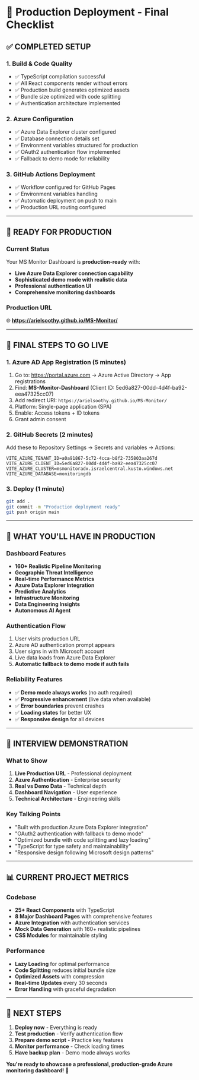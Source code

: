 # 🎯 Production Deployment - Final Checklist

## ✅ COMPLETED SETUP

### 1. Build & Code Quality
- ✅ TypeScript compilation successful
- ✅ All React components render without errors
- ✅ Production build generates optimized assets
- ✅ Bundle size optimized with code splitting
- ✅ Authentication architecture implemented

### 2. Azure Configuration
- ✅ Azure Data Explorer cluster configured
- ✅ Database connection details set
- ✅ Environment variables structured for production
- ✅ OAuth2 authentication flow implemented
- ✅ Fallback to demo mode for reliability

### 3. GitHub Actions Deployment
- ✅ Workflow configured for GitHub Pages
- ✅ Environment variables handling
- ✅ Automatic deployment on push to main
- ✅ Production URL routing configured

---

## 🎯 READY FOR PRODUCTION

### Current Status
Your MS Monitor Dashboard is **production-ready** with:
- **Live Azure Data Explorer connection capability**
- **Sophisticated demo mode with realistic data**
- **Professional authentication UI**
- **Comprehensive monitoring dashboards**

### Production URL
🌐 **https://arielsoothy.github.io/MS-Monitor/**

---

## 🔑 FINAL STEPS TO GO LIVE

### 1. Azure AD App Registration (5 minutes)
1. Go to: https://portal.azure.com → Azure Active Directory → App registrations
2. Find: **MS-Monitor-Dashboard** (Client ID: 5ed6a827-00dd-4d4f-ba92-eea47325cc07)
3. Add redirect URI: `https://arielsoothy.github.io/MS-Monitor/`
4. Platform: Single-page application (SPA)
5. Enable: Access tokens + ID tokens
6. Grant admin consent

### 2. GitHub Secrets (2 minutes)
Add these to Repository Settings → Secrets and variables → Actions:
```
VITE_AZURE_TENANT_ID=a0a91867-5c72-4cca-b8f2-735803aa267d
VITE_AZURE_CLIENT_ID=5ed6a827-00dd-4d4f-ba92-eea47325cc07
VITE_AZURE_CLUSTER=msmonitoradx.israelcentral.kusto.windows.net
VITE_AZURE_DATABASE=monitoringdb
```

### 3. Deploy (1 minute)
```bash
git add .
git commit -m "Production deployment ready"
git push origin main
```

---

## 🚀 WHAT YOU'LL HAVE IN PRODUCTION

### Dashboard Features
- **160+ Realistic Pipeline Monitoring**
- **Geographic Threat Intelligence**
- **Real-time Performance Metrics**
- **Azure Data Explorer Integration**
- **Predictive Analytics**
- **Infrastructure Monitoring**
- **Data Engineering Insights**
- **Autonomous AI Agent**

### Authentication Flow
1. User visits production URL
2. Azure AD authentication prompt appears
3. User signs in with Microsoft account
4. Live data loads from Azure Data Explorer
5. **Automatic fallback to demo mode if auth fails**

### Reliability Features
- ✅ **Demo mode always works** (no auth required)
- ✅ **Progressive enhancement** (live data when available)
- ✅ **Error boundaries** prevent crashes
- ✅ **Loading states** for better UX
- ✅ **Responsive design** for all devices

---

## 🎤 INTERVIEW DEMONSTRATION

### What to Show
1. **Live Production URL** - Professional deployment
2. **Azure Authentication** - Enterprise security
3. **Real vs Demo Data** - Technical depth
4. **Dashboard Navigation** - User experience
5. **Technical Architecture** - Engineering skills

### Key Talking Points
- "Built with production Azure Data Explorer integration"
- "OAuth2 authentication with fallback to demo mode"
- "Optimized bundle with code splitting and lazy loading"
- "TypeScript for type safety and maintainability"
- "Responsive design following Microsoft design patterns"

---

## 📊 CURRENT PROJECT METRICS

### Codebase
- **25+ React Components** with TypeScript
- **8 Major Dashboard Pages** with comprehensive features
- **Azure Integration** with authentication services
- **Mock Data Generation** with 160+ realistic pipelines
- **CSS Modules** for maintainable styling

### Performance
- **Lazy Loading** for optimal performance
- **Code Splitting** reduces initial bundle size
- **Optimized Assets** with compression
- **Real-time Updates** every 30 seconds
- **Error Handling** with graceful degradation

---

## 🎯 NEXT STEPS

1. **Deploy now** - Everything is ready
2. **Test production** - Verify authentication flow
3. **Prepare demo script** - Practice key features
4. **Monitor performance** - Check loading times
5. **Have backup plan** - Demo mode always works

**You're ready to showcase a professional, production-grade Azure monitoring dashboard!** 🚀
